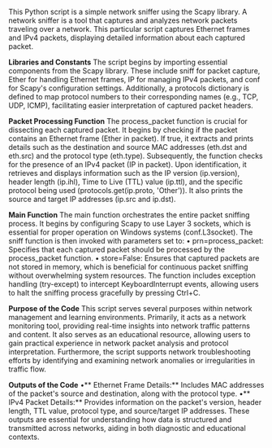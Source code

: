 This Python script is a simple network sniffer using the Scapy library. A network sniffer is a tool that captures and analyzes network packets traveling over a network. This particular script captures Ethernet frames and IPv4 packets, displaying detailed information about each captured packet.

**Libraries and Constants**
The script begins by importing essential components from the Scapy library. These include sniff for packet capture, Ether for handling Ethernet frames, IP for managing IPv4 packets, and conf for Scapy's configuration settings. Additionally, a protocols dictionary is defined to map protocol numbers to their corresponding names (e.g., TCP, UDP, ICMP), facilitating easier interpretation of captured packet headers.

**Packet Processing Function**
The process_packet function is crucial for dissecting each captured packet. It begins by checking if the packet contains an Ethernet frame (Ether in packet). If true, it extracts and prints details such as the destination and source MAC addresses (eth.dst and eth.src) and the protocol type (eth.type). Subsequently, the function checks for the presence of an IPv4 packet (IP in packet). Upon identification, it retrieves and displays information such as the IP version (ip.version), header length (ip.ihl), Time to Live (TTL) value (ip.ttl), and the specific protocol being used (protocols.get(ip.proto, 'Other')). It also prints the source and target IP addresses (ip.src and ip.dst).

**Main Function**
The main function orchestrates the entire packet sniffing process. It begins by configuring Scapy to use Layer 3 sockets, which is essential for proper operation on Windows systems (conf.L3socket). The sniff function is then invoked with parameters set to:
•	prn=process_packet: Specifies that each captured packet should be processed by the process_packet function.
•	store=False: Ensures that captured packets are not stored in memory, which is beneficial for continuous packet sniffing without overwhelming system resources. The function includes exception handling (try-except) to intercept KeyboardInterrupt events, allowing users to halt the sniffing process gracefully by pressing Ctrl+C.

**Purpose of the Code**
This script serves several purposes within network management and learning environments. Primarily, it acts as a network monitoring tool, providing real-time insights into network traffic patterns and content. It also serves as an educational resource, allowing users to gain practical experience in network packet analysis and protocol interpretation. Furthermore, the script supports network troubleshooting efforts by identifying and examining network anomalies or irregularities in traffic flow.

**Outputs of the Code**
•**  Ethernet Frame Details:** Includes MAC addresses of the packet's source and destination, along with the protocol type.
•**  IPv4 Packet Details:** Provides information on the packet's version, header length, TTL value, protocol type, and source/target IP addresses. These outputs are essential for understanding how data is structured and transmitted across networks, aiding in both diagnostic and educational contexts.

